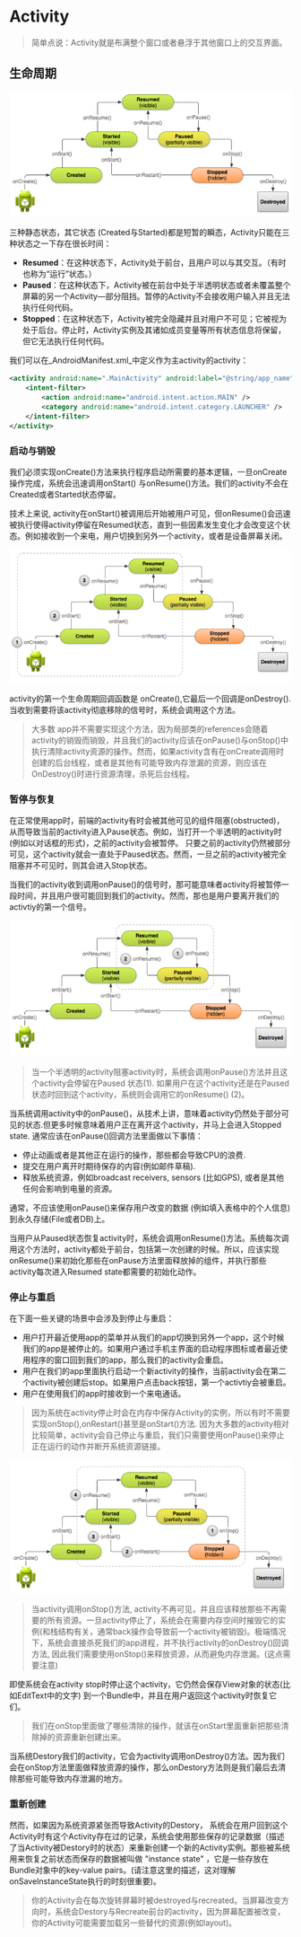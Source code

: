 # Activity

> 简单点说：Activity就是布满整个窗口或者悬浮于其他窗口上的交互界面。

## 生命周期

![](/assets/Activity1.png)

三种静态状态，其它状态 \(Created与Started\)都是短暂的瞬态，Activity只能在三种状态之一下存在很长时间：

* **Resumed**：在这种状态下，Activity处于前台，且用户可以与其交互。（有时也称为“运行”状态。）
* **Paused**：在这种状态下，Activity被在前台中处于半透明状态或者未覆盖整个屏幕的另一个Activity—部分阻挡。暂停的Activity不会接收用户输入并且无法执行任何代码。
* **Stopped**：在这种状态下，Activity被完全隐藏并且对用户不可见；它被视为处于后台。停止时，Activity实例及其诸如成员变量等所有状态信息将保留，但它无法执行任何代码。

我们可以在_AndroidManifest.xml_中定义作为主activity的activity：

```xml
<activity android:name=".MainActivity" android:label="@string/app_name">
    <intent-filter>
        <action android:name="android.intent.action.MAIN" />
        <category android:name="android.intent.category.LAUNCHER" />
    </intent-filter>
</activity>
```

### 启动与销毁

我们必须实现onCreate\(\)方法来执行程序启动所需要的基本逻辑，一旦onCreate 操作完成，系统会迅速调用onStart\(\) 与onResume\(\)方法。我们的activity不会在Created或者Started状态停留。

技术上来说, activity在onStart\(\)被调用后开始被用户可见，但onResume\(\)会迅速被执行使得activity停留在Resumed状态，直到一些因素发生变化才会改变这个状态。例如接收到一个来电，用户切换到另外一个activity，或者是设备屏幕关闭。

![](/assets/Activity2.png)

activity的第一个生命周期回调函数是 onCreate\(\),它最后一个回调是onDestroy\(\).当收到需要将该activity彻底移除的信号时，系统会调用这个方法。

> 大多数 app并不需要实现这个方法，因为局部类的references会随着activity的销毁而销毁，并且我们的activity应该在onPause\(\)与onStop\(\)中执行清除activity资源的操作。然而，如果activity含有在onCreate调用时创建的后台线程，或者是其他有可能导致内存泄漏的资源，则应该在OnDestroy\(\)时进行资源清理，杀死后台线程。

### 暂停与恢复

在正常使用app时，前端的activity有时会被其他可见的组件阻塞\(obstructed\)，从而导致当前的activity进入Pause状态。例如，当打开一个半透明的activity时\(例如以对话框的形式\)，之前的activity会被暂停。 只要之前的activity仍然被部分可见，这个activity就会一直处于Paused状态。然而，一旦之前的activity被完全阻塞并不可见时，则其会进入Stop状态。

当我们的activity收到调用onPause\(\)的信号时，那可能意味者activity将被暂停一段时间，并且用户很可能回到我们的activity。然而，那也是用户要离开我们的activtiy的第一个信号。

![](/assets/Activity3.png)

> 当一个半透明的activity阻塞activity时，系统会调用onPause\(\)方法并且这个activity会停留在Paused 状态\(1\). 如果用户在这个activity还是在Paused 状态时回到这个activity，系统则会调用它的onResume\(\) \(2\)。

当系统调用activity中的onPause\(\)，从技术上讲，意味着activity仍然处于部分可见的状态.但更多时候意味着用户正在离开这个activity，并马上会进入Stopped state. 通常应该在onPause\(\)回调方法里面做以下事情：

* 停止动画或者是其他正在运行的操作，那些都会导致CPU的浪费.
* 提交在用户离开时期待保存的内容\(例如邮件草稿\).
* 释放系统资源，例如broadcast receivers, sensors \(比如GPS\), 或者是其他任何会影响到电量的资源。

通常，不应该使用onPause\(\)来保存用户改变的数据 \(例如填入表格中的个人信息\) 到永久存储\(File或者DB\)上。

当用户从Paused状态恢复activity时，系统会调用onResume\(\)方法。系统每次调用这个方法时，activity都处于前台，包括第一次创建的时候。所以，应该实现onResume\(\)来初始化那些在onPause方法里面释放掉的组件，并执行那些activity每次进入Resumed state都需要的初始化动作。

### 停止与重启

在下面一些关键的场景中会涉及到停止与重启：

* 用户打开最近使用app的菜单并从我们的app切换到另外一个app，这个时候我们的app是被停止的。如果用户通过手机主界面的启动程序图标或者最近使用程序的窗口回到我们的app，那么我们的activity会重启。
* 用户在我们的app里面执行启动一个新activity的操作，当前activity会在第二个activity被创建后stop。如果用户点击back按钮，第一个activtiy会被重启。
* 用户在使用我们的app时接收到一个来电通话。

> 因为系统在activity停止时会在内存中保存Activity的实例，所以有时不需要实现onStop\(\),onRestart\(\)甚至是onStart\(\)方法. 因为大多数的activity相对比较简单，activity会自己停止与重启，我们只需要使用onPause\(\)来停止正在运行的动作并断开系统资源链接。

![](/assets/Activity4.png)

> 当activity调用onStop\(\)方法, activity不再可见，并且应该释放那些不再需要的所有资源。一旦activity停止了，系统会在需要内存空间时摧毁它的实例\(和栈结构有关，通常back操作会导致前一个activity被销毁\)。极端情况下，系统会直接杀死我们的app进程，并不执行activity的onDestroy\(\)回调方法, 因此我们需要使用onStop\(\)来释放资源，从而避免内存泄漏。\(这点需要注意\)

即使系统会在activity stop时停止这个activity，它仍然会保存View对象的状态\(比如EditText中的文字\) 到一个Bundle中，并且在用户返回这个activity时恢复它们。

> 我们在onStop里面做了哪些清除的操作，就该在onStart里面重新把那些清除掉的资源重新创建出来。

当系统Destory我们的activity，它会为activity调用onDestroy\(\)方法。因为我们会在onStop方法里面做释放资源的操作，那么onDestory方法则是我们最后去清除那些可能导致内存泄漏的地方。

### 重新创建

然而，如果因为系统资源紧张而导致Activity的Destory， 系统会在用户回到这个Activity时有这个Activity存在过的记录，系统会使用那些保存的记录数据（描述了当Activity被Destory时的状态）来重新创建一个新的Activity实例。那些被系统用来恢复之前状态而保存的数据被叫做 "instance state" ，它是一些存放在Bundle对象中的key-value pairs。\(请注意这里的描述，这对理解onSaveInstanceState执行的时刻很重要\)。

> 你的Activity会在每次旋转屏幕时被destroyed与recreated。当屏幕改变方向时，系统会Destory与Recreate前台的activity，因为屏幕配置被改变，你的Activity可能需要加载另一些替代的资源\(例如layout\)。



